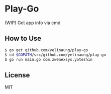 Play-Go
=======

(WIP) Get app info via cmd


How to Use
----------
```bash
$ go get github.com/yelinaung/play-go
$ cd $GOPATH/src/github.com/yelinaung/play-go
$ go run main.go com.zwenexsys.yoteshin
```

License
-------
MIT
